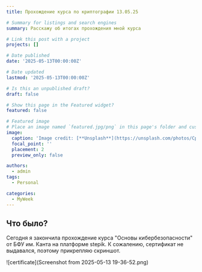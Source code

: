 ```yaml
---
title: Прохождение курса по криптографии 13.05.25

# Summary for listings and search engines
summary: Расскажу об итогах прохождения мной курса

# Link this post with a project
projects: []

# Date published
date: '2025-05-13T00:00:00Z'

# Date updated
lastmod: '2025-05-13T00:00:00Z'

# Is this an unpublished draft?
draft: false

# Show this page in the Featured widget?
featured: false

# Featured image
# Place an image named `featured.jpg/png` in this page's folder and customize its options here.
image:
  caption: 'Image credit: [**Unsplash**](https://unsplash.com/photos/CpkOjOcXdUY)'
  focal_point: ''
  placement: 2
  preview_only: false

authors:
  - admin
tags:
  - Personal

categories:
  - MyWeek
---
```


## Что было?

Сегодня я закончила прохождение курса "Основы кибербезопасности" от БФУ им. Канта на платформе stepik. К сожалению, сертификат не выдавался, поэтому прикрепляю скриншот.

![certificate](Screenshot from 2025-05-13 19-36-52.png)


